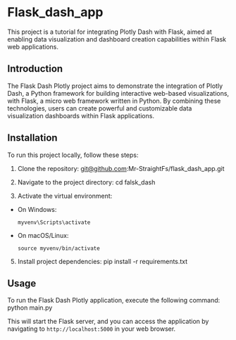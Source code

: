 # Flask_dash_app


This project is a tutorial for integrating Plotly Dash with Flask, aimed at enabling data visualization and dashboard creation capabilities within Flask web applications. 


## Introduction

The Flask Dash Plotly project aims to demonstrate the integration of Plotly Dash, a Python framework for building interactive web-based visualizations, with Flask, a micro web framework written in Python. By combining these technologies, users can create powerful and customizable data visualization dashboards within Flask applications.


## Installation

To run this project locally, follow these steps:

1. Clone the repository:
git@github.com:Mr-StraightFs/flask_dash_app.git


2. Navigate to the project directory:
cd falsk_dash


4. Activate the virtual environment:
- On Windows:
  ```
  myvenv\Scripts\activate
  ```
- On macOS/Linux:
  ```
  source myvenv/bin/activate
  ```

5. Install project dependencies:
pip install -r requirements.txt


## Usage

To run the Flask Dash Plotly application, execute the following command:
python main.py

This will start the Flask server, and you can access the application by navigating to `http://localhost:5000` in your web browser.


